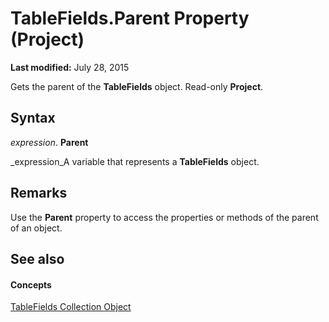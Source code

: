 
# TableFields.Parent Property (Project)

 **Last modified:** July 28, 2015

Gets the parent of the  **TableFields** object. Read-only **Project**.

## Syntax

 _expression_. **Parent**

 _expression_A variable that represents a  **TableFields** object.


## Remarks

Use the  **Parent** property to access the properties or methods of the parent of an object.


## See also


#### Concepts


 [TableFields Collection Object](1698bb53-f618-cd1a-a191-702f174ff279.md)
